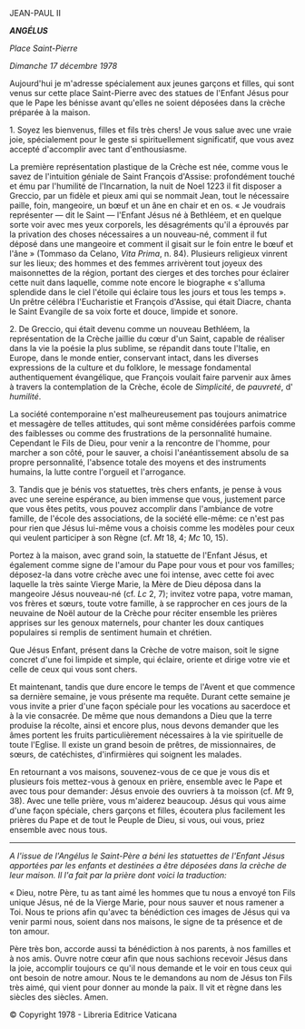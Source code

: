 JEAN-PAUL II

***ANGÉLUS***

*Place Saint-Pierre*

*Dimanche 17 décembre 1978*

Aujourd'hui je m'adresse spécialement aux jeunes garçons et filles, qui sont venus sur cette place Saint-Pierre avec des statues de l'Enfant Jésus pour que le Pape les bénisse avant qu'elles ne soient déposées dans la crèche préparée à la maison.

1\. Soyez les bienvenus, filles et fils très chers! Je vous salue avec une vraie joie, spécialement pour le geste si spirituellement significatif, que vous avez accepté d'accomplir avec tant d'enthousiasme.

La première représentation plastique de la Crèche est née, comme vous le savez de l'intuition géniale de Saint François d'Assise: profondément touché et ému par l'humilité de l'Incarnation, la nuit de Noel 1223 il fit disposer a Greccio, par un fidèle et pieux ami qui se nommait Jean, tout le nécessaire paille, foin, mangeoire, un bœuf et un âne en chair et en os. « Je voudrais représenter — dit le Saint — l'Enfant Jésus né à Bethléem, et en quelque sorte voir avec mes yeux corporels, les désagréments qu'il a éprouvés par la privation des choses nécessaires a un nouveau-né, comment il fut déposé dans une mangeoire et comment il gisait sur le foin entre le bœuf et l'âne » (Tommaso da Celano, *Vita Prima*, n. 84). Plusieurs religieux vinrent sur les lieux; des hommes et des femmes arrivèrent tout joyeux des maisonnettes de la région, portant des cierges et des torches pour éclairer cette nuit dans laquelle, comme note encore le biographe « s'alluma splendide dans le ciel l'étoile qui éclaire tous les jours et tous les temps ». Un prêtre célébra l'Eucharistie et François d'Assise, qui était Diacre, chanta le Saint Evangile de sa voix forte et douce, limpide et sonore.

2\. De Greccio, qui était devenu comme un nouveau Bethléem, la représentation de la Crèche jaillie du cœur d'un Saint, capable de réaliser dans la vie la poésie la plus sublime, se répandit dans toute l'Italie, en Europe, dans le monde entier, conservant intact, dans les diverses expressions de la culture et du folklore, le message fondamental authentiquement évangélique, que François voulait faire parvenir aux âmes à travers la contemplation de la Crèche, école de *Simplicité*, de *pauvreté*, d' *humilité*.

La société contemporaine n'est malheureusement pas toujours animatrice et messagère de telles attitudes, qui sont même considérées parfois comme des faiblesses ou comme des frustrations de la personnalité humaine. Cependant le Fils de Dieu, pour venir a la rencontre de l'homme, pour marcher a son côté, pour le sauver, a choisi l'anéantissement absolu de sa propre personnalité, l'absence totale des moyens et des instruments humains, la lutte contre l'orgueil et l'arrogance.

3\. Tandis que je bénis vos statuettes, très chers enfants, je pense à vous avec une sereine espérance, au bien immense que vous, justement parce que vous êtes petits, vous pouvez accomplir dans l'ambiance de votre famille, de l'école des associations, de la société elle-même: ce n'est pas pour rien que Jésus lui-même vous a choisis comme les modèles pour ceux qui veulent participer à son Règne (cf. *Mt* 18, 4; *Mc* 10, 15).

Portez à la maison, avec grand soin, la statuette de l'Enfant Jésus, et également comme signe de l'amour du Pape pour vous et pour vos familles; déposez-la dans votre crèche avec une foi intense, avec cette foi avec laquelle la très sainte Vierge Marie, la Mère de Dieu déposa dans la mangeoire Jésus nouveau-né (cf. *Lc* 2, 7); invitez votre papa, votre maman, vos frères et sœurs, toute votre famille, à se rapprocher en ces jours de la neuvaine de Noël autour de la Crèche pour réciter ensemble les prières apprises sur les genoux maternels, pour chanter les doux cantiques populaires si remplis de sentiment humain et chrétien.

Que Jésus Enfant, présent dans la Crèche de votre maison, soit le signe concret d'une foi limpide et simple, qui éclaire, oriente et dirige votre vie et celle de ceux qui vous sont chers.

Et maintenant, tandis que dure encore le temps de l'Avent et que commence sa dernière semaine, je vous présente ma requête. Durant cette semaine je vous invite a prier d'une façon spéciale pour les vocations au sacerdoce et à la vie consacrée. De même que nous demandons a Dieu que la terre produise la récolte, ainsi et encore plus, nous devons demander que les âmes portent les fruits particulièrement nécessaires à la vie spirituelle de toute l'Eglise. Il existe un grand besoin de prêtres, de missionnaires, de sœurs, de catéchistes, d'infirmières qui soignent les malades.

En retournant a vos maisons, souvenez-vous de ce que je vous dis et plusieurs fois mettez-vous à genoux en prière, ensemble avec le Pape et avec tous pour demander: Jésus envoie des ouvriers à ta moisson (cf. *Mt* 9, 38). Avec une telle prière, vous m'aiderez beaucoup. Jésus qui vous aime d'une façon spéciale, chers garçons et filles, écoutera plus facilement les prières du Pape et de tout le Peuple de Dieu, si vous, oui vous, priez ensemble avec nous tous.

* * *

*A l'issue de l'Angélus le Saint-Père a béni les statuettes de l'Enfant Jésus apportées par les enfants et destinées a être déposées dans la crèche de leur maison. Il l'a fait par la prière dont voici la traduction:*

« Dieu, notre Père, tu as tant aimé les hommes que tu nous a envoyé ton Fils unique Jésus, né de la Vierge Marie, pour nous sauver et nous ramener a Toi. Nous te prions afin qu'avec ta bénédiction ces images de Jésus qui va venir parmi nous, soient dans nos maisons, le signe de ta présence et de ton amour.

Père très bon, accorde aussi ta bénédiction à nos parents, à nos familles et à nos amis. Ouvre notre cœur afin que nous sachions recevoir Jésus dans la joie, accomplir toujours ce qu'il nous demande et le voir en tous ceux qui ont besoin de notre amour. Nous te le demandons au nom de Jésus ton Fils très aimé, qui vient pour donner au monde la paix. Il vit et règne dans les siècles des siècles. Amen.

© Copyright 1978 - Libreria Editrice Vaticana